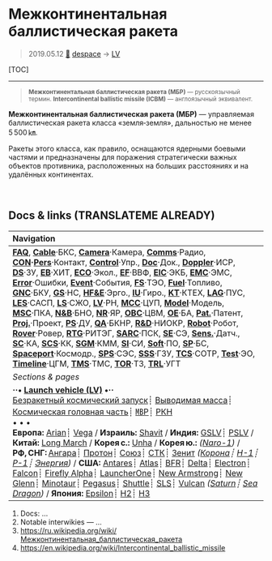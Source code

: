 # Межконтинентальная баллистическая ракета
> 2019.05.12 [🚀](../index/index.md) [despace](index.md) → [LV](lv.md)

[TOC]

---

> <small>**Межконтинентальная баллистическая ракета (МБР)** — русскоязычный термин. **Intercontinental ballistic missile (ICBM)** — англоязычный эквивалент.</small>

**Межконтинентальная баллистическая ракета (МБР)** — управляемая баллистическая ракета класса «земля‑земля», дальностью не менее 5 500 ㎞.

Ракеты этого класса, как правило, оснащаются ядерными боевыми частями и предназначены для поражения стратегически важных объектов противника, расположенных на больших расстояниях и на удалённых континентах.



<p style="page-break-after:always"> </p>

## Docs & links (TRANSLATEME ALREADY)
|Navigation|
|:--|
|**[FAQ](faq.md)**, **[Cable](cable.md)**·БКС, **[Camera](cam.md)**·Камера, **[Comms](comms.md)**·Радио, **[CON](contact.md)·[Pers](person.md)**·Контакт, **[Control](control.md)**·Упр., **[Doc](doc.md)**·Док., **[Doppler](doppler.md)**·ИСР, **[DS](ds.md)**·ЗУ, **[EB](eb.md)**·ХИТ, **[ECO](ecology.md)**·Экол., **[EF](ef.md)**·ВВФ, **[ElC](elc.md)**·ЭКБ, **[EMC](emc.md)**·ЭМС, **[Error](error.md)**·Ошибки, **[Event](event.md)**·События, **[FS](fs.md)**·ТЭО, **[Fuel](fuel.md)**·Топливо, **[GNC](gnc.md)**·БКУ, **[GS](scs.md)**·НС, **[HF&E](hfe.md)**·Эрго., **[IU](iu.md)**·Гиро., **[KT](kt.md)**·КТЕХ, **[LAG](lag.md)**·ПУC, **[LES](les.md)**·САСП, **[LS](ls.md)**·СЖО, **[LV](lv.md)**·РН, **[MCC](mcc.md)**·ЦУП, **[Model](model.md)**·Модель, **[MSC](sc.md)**·ПКА, **[N&B](nnb.md)**·БНО, **[NR](nr.md)**·ЯР, **[OBC](obc.md)**·ЦВМ, **[OE](oe.md)**·БА, **[Pat.](патент.md)**·Патент, **[Proj.](project.md)**·Проект, **[PS](ps.md)**·ДУ, **[QA](qa.md)**·БКНР, **[R&D](rnd.md)**·НИОКР, **[Robot](robotics.md)**·Робот, **[Rover](rover.md)**·Ровер, **[RTG](rtg.md)**·РИТЭГ, **[SARC](sarc.md)**·ПСК, **[SE](se.md)**·СЭ, **[Sens.](sensor.md)**·Датч., **[SC](sc.md)**·КА, **[SCS](scs.md)**·КК, **[SGM](sgm.md)**·КММ, **[SI](si.md)**·СИ, **[Soft](soft.md)**·ПО, **[SP](sp.md)**·БС, **[Spaceport](spaceport.md)**·Космодр., **[SPS](sps.md)**·СЭС, **[SSS](sss.md)**·ГЗУ, **[TCS](tcs.md)**·СОТР, **[Test](test.md)**·ЭО, **[Timeline](timeline.md)**·ЦГМ, **[TMS](tms.md)**·ТМС, **[TOR](tor.md)**·ТЗ, **[TRL](trl.md)**·УГТ|
|*Sections & pages*|
|**··• [Launch vehicle (LV)](lv.md) •··**<br> [Безракетный космический запуск](nrs.md)┊ [Выводимая масса](throw_weight.md)┊ [Космическая головная часть](lv.md)┊ [㎆Р](icbm.md)┊ [РКН](lv.md)<br>• • •<br> **Европа:**  [Arian](arian.md)┊ [Vega](vega.md) / **Израиль:** [Shavit](shavit.md) / **Индия:** [GSLV](gslv.md)┊ [PSLV](pslv.md) / **Китай:** [Long March](long_march.md) / **Корея с.:** [Unha](unha.md) / **Корея ю.:** *([Naro-1](naro_1.md))* / **РФ, СНГ:** [Ангара](angara.md)┊ [Протон](proton.md)┊ [Союз](soyuz.md)┊ [СТК](yenisei.md)┊ [Зенит](zenit.md) *([Корона](korona.md)┊ [Н-1](n_1.md)┊ [Р-1](r_7.md)┊ [Энергия](energia.md))* / **США:** [Antares](antares.md)┊ [Atlas](atlas.md)┊ [BFR](bfr.md)┊ [Delta](delta.md)┊ [Electron](electron.md)┊ [Falcon](falcon.md)┊ [Firefly Alpha](firefly_alpha.md)┊ [LauncherOne](launcherone.md)┊ [New Armstrong](new_armstrong.md)┊ [New Glenn](new_glenn.md)┊ [Minotaur](minotaur.md)┊ [Pegasus](pegasus.md)┊ [Shuttle](shuttle.md)┊ [SLS](sls.md)┊ [Vulcan](vulcan.md) *([Saturn](saturn_lv.md)┊ [Sea Dragon](sea_dragon.md))* / **Япония:** [Epsilon](epsilon.md)┊ [H2](h2.md)┊ [H3](h3.md)|

   1. Docs: …
   1. Notable interwikies — …
   1. <https://ru.wikipedia.org/wiki/Межконтинентальная_баллистическая_ракета>
   1. <https://en.wikipedia.org/wiki/Intercontinental_ballistic_missile>

